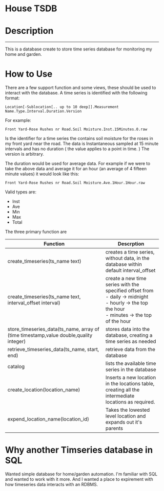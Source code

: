 # House TSDB


# Description
-----------

This is a database create to store time series database for monitoring my home and garden.


# How to Use


There are a few support function and some views, these should be used to interact with the database.
A time series is identified with the following format:

	Location[-Sublocation[.. up to 10 deep]].Measurement Name.Type.Interval.Duration.Version

For example:

	Front Yard-Rose Rushes nr Road.Soil Moisture.Inst.15Minutes.0.raw

Is the identifier for a time series the contains soil moisture for the roses in my front yard near the road. The data is Instantaneous sampled at 15 minute intervals and has no duration ( the value applies to a point in time. ) The version is arbitrary.

The duration would be used for average data. For example if we were to take the above data and average it for an hour (an average of 4 fifteen minute values) it would look like this:

	Front Yard-Rose Rushes nr Road.Soil Moisture.Ave.1Hour.1Hour.raw

Valid types are:
	
 - Inst
 - Ave
 - Min
 - Max
 - Total

The three primary function are 

| Function | Descrption |
| -------- | ---------- |
| create_timeseries(ts_name text) | creates a time series, without data, in the database within default interval_offset|
| create_timeseries(ts_name text, interval_offset interval) | create a new time series with the specified offset from <br />- daily -> midnight<br />- hourly -> the top the hour<br />- minutes -> the top of the hour |
| store_timeseries_data(ts_name, array of (time timestamp,value double,quality integer)| stores data into the database, creating a time series as needed |
| retrieve_timeseries_data(ts_name, start, end)| retrieve data from the database|
| catalog | lists the available time series in the database|
|create_location(location_name) | Inserts a new location in the locations table, creating all the intermediate locations as required.|
|expend_location_name(location_id) | Takes the lowested level location and expands out it's parents|


# Why another Timseries database in SQL

Wanted simple database for home/garden automation. I'm familiar with SQL and wanted to work with it more. 
And I wanted a place to expirement with how timeseries data interacts with an RDBMS.
